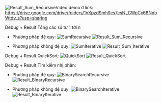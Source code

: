 ![Result_Sum_Recursive](https://github.com/user-attachments/assets/d43a8b2f-9521-4d67-a158-4e2c4fae87b1)Video demo ở link: https://drive.google.com/drive/folders/1oXpzdSmh0es7csNLGWpCx68NqbWtdv_s?usp=sharing

Debug + Result Tổng các số từ 1 tới n
- Phương pháp đệ quy:
![SumRecursive](https://github.com/user-attachments/assets/955b7075-5169-4761-8e22-c94dd5911a7b)
![Result_Sum_Recursive](https://github.com/user-attachments/assets/7f42c2da-5ff6-430a-9fd5-b2c307c75341)

- Phương pháp không đệ quy:
![SumIterative](https://github.com/user-attachments/assets/40e6e337-5201-4a02-a78a-15c3406a8791)
![Result_Sum_Iterative](https://github.com/user-attachments/assets/40b89f69-2427-43c1-9038-bf89c8c030bf)

Debug + Result QuickSort:
![QuickSort](https://github.com/user-attachments/assets/aac6cadd-e2ff-4434-8531-b5570a604be3)
![Result_QuickSort](https://github.com/user-attachments/assets/71b2e8d2-ccf9-4d85-bc5d-05ecfa7dc45b)

Debug + Result Tìm kiếm nhị phân:
- Phương pháp đệ quy:
![BinarySearchRecursive](https://github.com/user-attachments/assets/8a3f2ecc-959e-4d27-a288-13927f8dd605)
![Result_BinaryRecursive](https://github.com/user-attachments/assets/69f94e5b-006b-4a08-bfc2-ff2b2ef3069d)

- Phương pháp không đệ quy:
![BinarySearchIterative](https://github.com/user-attachments/assets/34a97bdb-d738-41dc-8fdd-b3bdc1cae282)
![Result_BinaryIterative](https://github.com/user-attachments/assets/dd3626a6-a917-4057-950a-4b92e21757cf)
